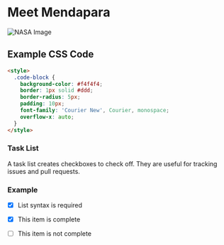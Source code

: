 # Meet Mendapara

![NASA Image](https://www.hindustantimes.com/ht-img/img/2024/03/06/900x1600/nasa_1709710708362_1709710708681.jpg)

## Example CSS Code

```html
<style>
  .code-block {
    background-color: #f4f4f4;
    border: 1px solid #ddd;
    border-radius: 5px;
    padding: 10px;
    font-family: 'Courier New', Courier, monospace;
    overflow-x: auto;
  }
</style>
```

### Task List

A task list creates checkboxes to check off. They are useful for tracking issues and pull requests.

### Example

- [x] List syntax is required
- [x] This item is complete
- [ ] This item is not complete


